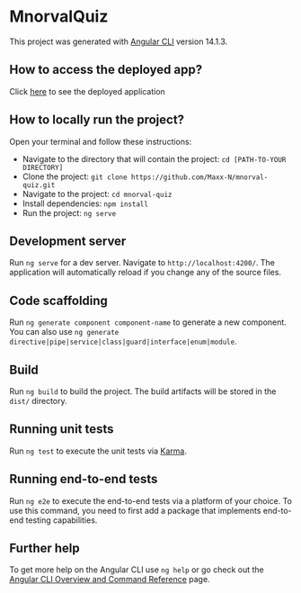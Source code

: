 # MnorvalQuiz

This project was generated with [Angular CLI](https://github.com/angular/angular-cli) version 14.1.3.

## How to access the deployed app?

Click [here]((https://m-norval-quiz.web.app)) to see the deployed application

## How to locally run the project?

Open your terminal and follow these instructions:
- Navigate to the directory that will contain the project: `cd [PATH-TO-YOUR DIRECTORY]`
- Clone the project: `git clone https://github.com/Maxx-N/mnorval-quiz.git`
- Navigate to the project: `cd mnorval-quiz`
- Install dependencies: `npm install`
- Run the project: `ng serve`

## Development server

Run `ng serve` for a dev server. Navigate to `http://localhost:4200/`. The application will automatically reload if you change any of the source files.

## Code scaffolding

Run `ng generate component component-name` to generate a new component. You can also use `ng generate directive|pipe|service|class|guard|interface|enum|module`.

## Build

Run `ng build` to build the project. The build artifacts will be stored in the `dist/` directory.

## Running unit tests

Run `ng test` to execute the unit tests via [Karma](https://karma-runner.github.io).

## Running end-to-end tests

Run `ng e2e` to execute the end-to-end tests via a platform of your choice. To use this command, you need to first add a package that implements end-to-end testing capabilities.

## Further help

To get more help on the Angular CLI use `ng help` or go check out the [Angular CLI Overview and Command Reference](https://angular.io/cli) page.
